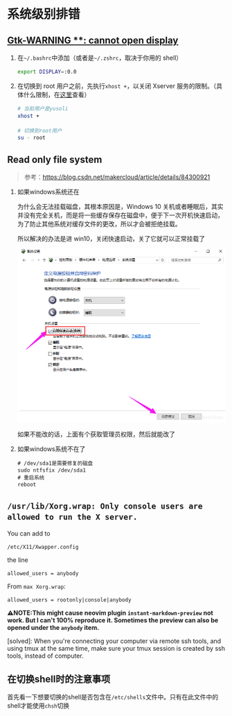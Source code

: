 # 系统级别排错

## [Gtk-WARNING \*\*: cannot open display](https://bbs.archlinux.org/viewtopic.php?id=191251)

1. 在`~/.bashrc`中添加（或者是`~/.zshrc`，取决于你用的 shell）

    ```bash
    export DISPLAY=:0.0
    ```

1. 在切换到 root 用户之前，先执行`xhost +`，以关闭 Xserver 服务的限制。（具体什么限制，在[这里](https://m.linuxidc.com/Linux/2016-12/138495.htm)查看）

    ```bash
    # 当前用户是yusoli
    xhost +

    # 切换到root用户
    su - root
    ```

## Read only file system

> 参考：https://blog.csdn.net/makercloud/article/details/84300921

1. 如果windows系统还在

    为什么会无法挂载磁盘，其根本原因是，Windows 10 关机或者睡眠后，其实并没有完全关机，而是将一些缓存保存在磁盘中，便于下一次开机快速启动，为了防止其他系统对缓存文件的更改，所以才会被拒绝挂载。

    所以解决的办法是进 win10，关闭快速启动，关了它就可以正常挂载了

    ![1](assets/07-solve-bug-in-linux/2021-03-21-12-05-53.png)

    如果不能改的话，上面有个获取管理员权限，然后就能改了

2. 如果windows系统不在了

    ```
    # /dev/sda1是需要修复的磁盘
    sudo ntfsfix /dev/sda1
    # 重启系统
    reboot
    ```

## `/usr/lib/Xorg.wrap: Only console users are allowed to run the X server.`

You can add to

```text
/etc/X11/Xwapper.config
```

the line

```text
allowed_users = anybody
```

From `max Xorg.wrap`:

```text
allowed_users = rootonly|console|anybody
```

**:warning:NOTE:This might cause neovim plugin `instant-markdown-preview` not work. But I can't 100% reproduce it. Sometimes the preview can also be opened under the `anybody` item.**

[solved]: When you're connecting your computer via remote ssh tools, and using tmux at the same time, make sure your tmux session is created by ssh tools, instead of computer.

## 在切换shell时的注意事项

首先看一下想要切换的shell是否包含在`/etc/shells`文件中。只有在此文件中的shell才能使用`chsh`切换
